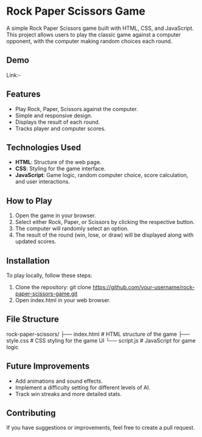 # Rock Paper Scissors Game

A simple Rock Paper Scissors game built with HTML, CSS, and JavaScript. This project allows users to play the classic game against a computer opponent, with the computer making random choices each round.

## Demo

Link:-

## Features

- Play Rock, Paper, Scissors against the computer.
- Simple and responsive design.
- Displays the result of each round.
- Tracks player and computer scores.

## Technologies Used

- **HTML**: Structure of the web page.
- **CSS**: Styling for the game interface.
- **JavaScript**: Game logic, random computer choice, score calculation, and user interactions.

## How to Play

1. Open the game in your browser.
2. Select either Rock, Paper, or Scissors by clicking the respective button.
3. The computer will randomly select an option.
4. The result of the round (win, lose, or draw) will be displayed along with updated scores.

## Installation

To play locally, follow these steps:

1. Clone the repository:
   git clone https://github.com/your-username/rock-paper-scissors-game.git
2. Open index.html in your web browser.

## File Structure

rock-paper-scissors/
├── index.html          # HTML structure of the game
├── style.css           # CSS styling for the game UI
└── script.js           # JavaScript for game logic

## Future Improvements

- Add animations and sound effects.
- Implement a difficulty setting for different levels of AI.
- Track win streaks and more detailed stats.

## Contributing

If you have suggestions or improvements, feel free to create a pull request.
